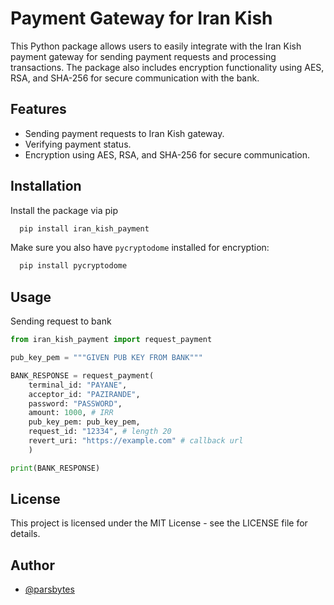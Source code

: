 
# Payment Gateway for Iran Kish

This Python package allows users to easily integrate with the Iran Kish payment gateway for sending payment requests and processing transactions. The package also includes encryption functionality using AES, RSA, and SHA-256 for secure communication with the bank.


## Features

- Sending payment requests to Iran Kish gateway.
- Verifying payment status.
- Encryption using AES, RSA, and SHA-256 for secure communication.


## Installation

Install the package via pip

```bash
  pip install iran_kish_payment
```
Make sure you also have `pycryptodome` installed for encryption:

```bash
  pip install pycryptodome
```
    
## Usage
Sending request to bank
```python
from iran_kish_payment import request_payment

pub_key_pem = """GIVEN PUB KEY FROM BANK"""

BANK_RESPONSE = request_payment(
    terminal_id: "PAYANE", 
    acceptor_id: "PAZIRANDE", 
    password: "PASSWORD", 
    amount: 1000, # IRR
    pub_key_pem: pub_key_pem, 
    request_id: "12334", # length 20
    revert_uri: "https://example.com" # callback url
    )

print(BANK_RESPONSE)

```


## License

This project is licensed under the MIT License - see the LICENSE file for details.


## Author

- [@parsbytes](https://www.github.com/parsbytes)

